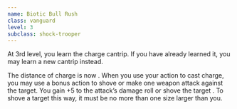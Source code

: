 ```yaml
---
name: Biotic Bull Rush
class: vanguard
level: 3
subclass: shock-trooper
---
```

At 3rd level, you learn the charge cantrip. If you have already learned it, you may learn a new cantrip instead.

The distance of charge is now <me-distance length="60" />. When you use your action to cast charge, you may use a bonus action to shove or make one
weapon attack against the target. You gain +5 to the attack’s damage roll or shove the target <me-distance length="15" />. To shove a target this
way, it must be no more than one size larger than you.
